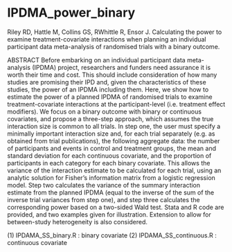 # IPDMA_power_binary
Riley RD, Hattle M, Collins GS, RWhittle R, Ensor J. Calculating the power to examine treatment-covariate interactions when planning an 
individual participant data meta-analysis of randomised trials with a binary outcome.

ABSTRACT
Before embarking on an individual participant data meta-analysis (IPDMA) project, researchers and funders need assurance it is worth their 
time and cost. This should include consideration of how many studies are promising their IPD and, given the characteristics of 
these studies, the power of an IPDMA including them. Here, we show how to estimate the power of a planned IPDMA of randomised 
trials to examine treatment-covariate interactions at the participant-level (i.e. treatment effect modifiers). We focus on a binary 
outcome with binary or continuous covariates, and propose a three-step approach, which assumes the true interaction size is common 
to all trials. In step one, the user must specify a minimally important interaction size and, for each trial separately (e.g. as 
obtained from trial publications), the following aggregate data: the number of participants and events in control and treatment 
groups, the mean and standard deviation for each continuous covariate, and the proportion of participants in each category for
each binary covariate. This allows the variance of the interaction estimate to be calculated for each trial, using an analytic 
solution for Fisher’s information matrix from a logistic regression model. Step two calculates the variance of the summary interaction 
estimate from the planned IPDMA (equal to the inverse of the sum of the inverse trial variances from step one), and step three 
calculates the corresponding power based on a two-sided Wald test. Stata and R code are provided, and two examples given for 
illustration. Extension to allow for between-study heterogeneity is also considered.

(1) IPDAMA_SS_binary.R : binary covariate
(2) IPDAMA_SS_continuous.R : continuous covariate
